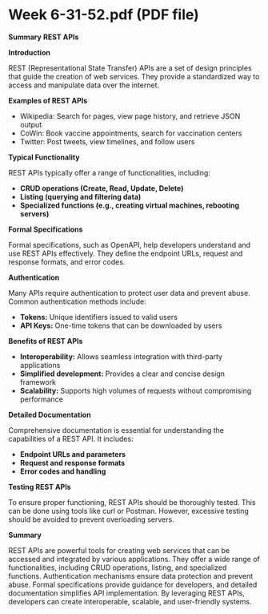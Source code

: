 # Week 6-31-52.pdf (PDF file)
**Summary**
**REST APIs**

**Introduction**

REST (Representational State Transfer) APIs are a set of design principles that guide the creation of web services. They provide a standardized way to access and manipulate data over the internet.

**Examples of REST APIs**

* Wikipedia: Search for pages, view page history, and retrieve JSON output
* CoWin: Book vaccine appointments, search for vaccination centers
* Twitter: Post tweets, view timelines, and follow users

**Typical Functionality**

REST APIs typically offer a range of functionalities, including:

* **CRUD operations (Create, Read, Update, Delete)**
* **Listing (querying and filtering data)**
* **Specialized functions (e.g., creating virtual machines, rebooting servers)**

**Formal Specifications**

Formal specifications, such as OpenAPI, help developers understand and use REST APIs effectively. They define the endpoint URLs, request and response formats, and error codes.

**Authentication**

Many APIs require authentication to protect user data and prevent abuse. Common authentication methods include:

* **Tokens:** Unique identifiers issued to valid users
* **API Keys:** One-time tokens that can be downloaded by users

**Benefits of REST APIs**

* **Interoperability:** Allows seamless integration with third-party applications
* **Simplified development:** Provides a clear and concise design framework
* **Scalability:** Supports high volumes of requests without compromising performance

**Detailed Documentation**

Comprehensive documentation is essential for understanding the capabilities of a REST API. It includes:

* **Endpoint URLs and parameters**
* **Request and response formats**
* **Error codes and handling**

**Testing REST APIs**

To ensure proper functioning, REST APIs should be thoroughly tested. This can be done using tools like curl or Postman. However, excessive testing should be avoided to prevent overloading servers.

**Summary**

REST APIs are powerful tools for creating web services that can be accessed and integrated by various applications. They offer a wide range of functionalities, including CRUD operations, listing, and specialized functions. Authentication mechanisms ensure data protection and prevent abuse. Formal specifications provide guidance for developers, and detailed documentation simplifies API implementation. By leveraging REST APIs, developers can create interoperable, scalable, and user-friendly systems.
